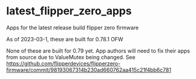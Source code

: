 # latest_flipper_zero_apps
 Apps for the latest release build flipper zero firmware

As of 2023-03-1, these are built for 0.78.1 OFW

None of these are built for 0.79 yet. App authors will need to fix their apps from source due to ValueMutex being changed. See https://github.com/flipperdevices/flipperzero-firmware/commit/98193067314b230ad660762aa415c21f4bb6c781
